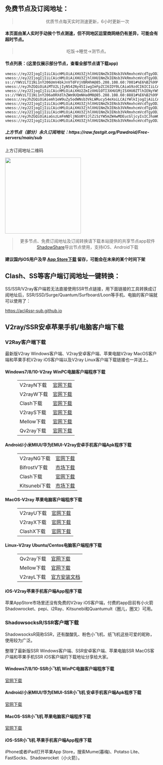 
<h2>免费节点及订阅地址：</h2>
<blockquote>
<p style="text-align: center;">优质节点每天实时测速更新，6小时更新一次</p>
</blockquote>
<h4>本页面由某人实时手动挨个节点测速，但不同地区运营商网络仍有差异，可能会有超时节点。</h4>
<blockquote>
<p style="text-align: center;">吃饭->睡觉->测节点。</p>
</blockquote>
<h4>节点列表：(这里仅展示部分节点，查看全部节点请下载app)</h4>

```trojan://C931CWacy8@204.216.214.102:44386?allowInsecure=1#%E7%BE%8E%E5%9B%BD+%E9%A9%AC%E8%90%A8%E8%AF%B8%E5%A1%9E%E5%B7%9E%E5%9F%83%E5%A1%9E%E5%85%8B%E6%96%AF%E5%8E%BF%E5%AE%89%E5%A4%9A%E5%BC%97%E9%95%87ClearBlue%E7%A7%91%E6%8A%80%E5%85%AC%E5%8F%B8
vmess://eyJ2IjogIjIiLCAicHMiOiAiXHU3ZjhlXHU1NmZkIENsb3VkRmxhcmVcdTgyODJcdTcwYjkiLCAiYWRkIjogInF1cmFuLWF1ZGlvNC54eXoiLCAicG9ydCI6ICI0NDMiLCAiaWQiOiAiOGJiZDkxZmUtYTMwYi00ZTI5LWJmYzctYzI4YTQ0YzBjYjhmIiwgImFpZCI6ICIwIiwgInNjeSI6ICJhdXRvIiwgIm5ldCI6ICJ3cyIsICJ0eXBlIjogIm5vbmUiLCAiaG9zdCI6ICJxdXJhbi1hdWRpbzQueHl6IiwgInBhdGgiOiAiL2N1cnJlbnRfdGltZSIsICJ0bHMiOiAidGxzIiwgInNuaSI6ICIifQ==
vmess://eyJ2IjogIjIiLCAicHMiOiAiXHU3ZjhlXHU1NmZkIENsb3VkRmxhcmVcdTgyODJcdTcwYjkiLCAiYWRkIjogImNmLXRvcHNwZWVkb25lLnVrIiwgInBvcnQiOiAiNDQzIiwgImlkIjogIjhiYmQ5MWZlLWEzMGItNGUyOS1iZmM3LWMyOGE0NGMwY2I4ZiIsICJhaWQiOiAiMCIsICJzY3kiOiAiYXV0byIsICJuZXQiOiAid3MiLCAidHlwZSI6ICJub25lIiwgImhvc3QiOiAiY2YtdG9wc3BlZWRvbmUudWsiLCAicGF0aCI6ICIvY3VycmVudF90aW1lIiwgInRscyI6ICJ0bHMiLCAic25pIjogIiJ9
ss://YWVzLTI1Ni1nY206UmV4bkJnVTdFVjVBRHhH@85.208.108.60:7001#%E6%B2%99%E7%89%B9%E9%98%BF%E6%8B%89%E4%BC%AF+Arabic+Computer+System+Co.
vmess://eyJhZGQiOiAiMTU2LjIyNS42Ny45IiwgImFpZCI6IDY0LCAiaG9zdCI6ICIiLCAiaWQiOiAiZDc3MzUwNTgtMWRhYy00NjE4LTk5ZmYtMGFhMDQ0MWVjMmQ3IiwgIm5ldCI6ICJ0Y3AiLCAicGF0aCI6ICIiLCAicG9ydCI6IDQ4NzE3LCAicHMiOiAiXHU1MzU3XHU5NzVlIFYyQ1JPU1MuQ09NIiwgInRscyI6ICIiLCAidHlwZSI6ICJhdXRvIiwgInNlY3VyaXR5IjogImF1dG8iLCAic2tpcC1jZXJ0LXZlcmlmeSI6IHRydWUsICJzbmkiOiAiIn0=
vmess://eyJ2IjogIjIiLCAicHMiOiAiXHU2ZmIzXHU1OTI3XHU1MjI5XHU0ZTlhIENyYW5ib3VybmUgU2Vjb25kYXJ5IENvbGxlZ2UiLCAiYWRkIjogIjIwMy4zMC4xOTEuMiIsICJwb3J0IjogIjQ0MyIsICJpZCI6ICJjNWEyZDdiOC1iZjg0LTRmOTctODU3Ny1iOWI4N2YyYmFhZjciLCAiYWlkIjogIjAiLCAic2N5IjogImF1dG8iLCAibmV0IjogIndzIiwgInR5cGUiOiAibm9uZSIsICJob3N0IjogIm9wbGcxLmNmY2RuMi54eXoiLCAicGF0aCI6ICIvQVVJS044QVUiLCAidGxzIjogInRscyIsICJzbmkiOiAiIiwgImFscG4iOiAiIn0=
ss://YWVzLTI1Ni1nY206a0RXdlhZWm9UQmNHa0M0@85.208.108.60:8881#%E6%B2%99%E7%89%B9%E9%98%BF%E6%8B%89%E4%BC%AF+Arabic+Computer+System+Co.
vmess://eyJhZGQiOiAiemh1eW9uZy5odWNsb3VkLWRucy54eXoiLCAiYWlkIjogIjAiLCAiYWxwbiI6ICIiLCAiaG9zdCI6ICJ6aHV5b25nLmh1Y2xvdWQtZG5zLnh5eiIsICJpZCI6ICI5YTE4Y2JiMS04MWQyLTQ3MjAtOWYwOS00NmVhMjc2YjZkZGIiLCAibmV0IjogIndzIiwgInBhdGgiOiAiL2h1aHVibG9nIiwgInBvcnQiOiAiNDQzIiwgInBzIjogIlx1N2Y4ZVx1NTZmZCBDbG91ZEZsYXJlXHU4MjgyXHU3MGI5IiwgInNjeSI6ICJub25lIiwgInNuaSI6ICJ6aHV5b25nLmh1Y2xvdWQtZG5zLnh5eiIsICJ0bHMiOiAidGxzIiwgInR5cGUiOiAiIiwgInYiOiAiMiJ9
vmess://eyJ2IjogIjIiLCAicHMiOiAiXHU3ZjhlXHU1NmZkIENsb3VkRmxhcmVcdTgyODJcdTcwYjkiLCAiYWRkIjogInF1cmFud2ViNDAueHl6IiwgInBvcnQiOiAiNDQzIiwgImlkIjogIjhiYmQ5MWZlLWEzMGItNGUyOS1iZmM3LWMyOGE0NGMwY2I4ZiIsICJhaWQiOiAiMCIsICJzY3kiOiAiYXV0byIsICJuZXQiOiAid3MiLCAidHlwZSI6ICJub25lIiwgImhvc3QiOiAiIiwgInBhdGgiOiAiL2N1cnJlbnRfdGltZSIsICJ0bHMiOiAidGxzIiwgInNuaSI6ICIiLCAiYWxwbiI6ICIifQ==
vmess://eyJ2IjogIjIiLCAicHMiOiAiXHU3ZjhlXHU1NmZkIENsb3VkRmxhcmVcdTgyODJcdTcwYjkiLCAiYWRkIjogInF1cmFud2ViMTcueHl6IiwgInBvcnQiOiAiNDQzIiwgImlkIjogIjhiYmQ5MWZlLWEzMGItNGUyOS1iZmM3LWMyOGE0NGMwY2I4ZiIsICJhaWQiOiAiMCIsICJzY3kiOiAiYXV0byIsICJuZXQiOiAid3MiLCAidHlwZSI6ICJub25lIiwgImhvc3QiOiAicXVyYW53ZWIxNy54eXoiLCAicGF0aCI6ICIvY3VycmVudF90aW1lIiwgInRscyI6ICJ0bHMiLCAic25pIjogIiJ9
vmess://eyJ2IjogIjIiLCAicHMiOiAiXHU3ZjhlXHU1NmZkIENsb3VkRmxhcmVcdTgyODJcdTcwYjkiLCAiYWRkIjogImZyZWVxdXJhbmJvb2sudWsiLCAicG9ydCI6ICI0NDMiLCAiaWQiOiAiOGJiZDkxZmUtYTMwYi00ZTI5LWJmYzctYzI4YTQ0YzBjYjhmIiwgImFpZCI6ICIwIiwgInNjeSI6ICJhdXRvIiwgIm5ldCI6ICJ3cyIsICJ0eXBlIjogIm5vbmUiLCAiaG9zdCI6ICJmcmVlcXVyYW5ib29rLnVrIiwgInBhdGgiOiAiL2N1cnJlbnRfdGltZSIsICJ0bHMiOiAidGxzIiwgInNuaSI6ICIifQ==
vmess://eyJhZGQiOiAiaGszLmFmNDljNGU0YzJlZi5zYW5mZW4wMDEucGljcyIsICJhaWQiOiAwLCAiaG9zdCI6ICJ3d3cubWljcm9zb2Z0LmNvbSIsICJpZCI6ICI1ODA3NWQ1Ni04OTMzLTQ4ZmUtYTA1NC0wYWI5YmNjNmJjZjAiLCAibmV0IjogIndzIiwgInBhdGgiOiAiL3poLWNuIiwgInBvcnQiOiA0NDMsICJwcyI6ICJcdTdmOGVcdTU2ZmQgXHU2MGUwXHU2NjZlSFAiLCAidGxzIjogInRscyIsICJ0eXBlIjogImF1dG8iLCAic2VjdXJpdHkiOiAiYXV0byIsICJza2lwLWNlcnQtdmVyaWZ5IjogdHJ1ZSwgInNuaSI6ICJ3d3cubWljcm9zb2Z0LmNvbSJ9
vmess://eyJ2IjogIjIiLCAicHMiOiAiXHU3ZjhlXHU1NmZkIENsb3VkRmxhcmVcdTgyODJcdTcwYjkiLCAiYWRkIjogImhvbHlxdXJhbjguc3RvcmUiLCAicG9ydCI6ICI0NDMiLCAiaWQiOiAiOGJiZDkxZmUtYTMwYi00ZTI5LWJmYzctYzI4YTQ0YzBjYjhmIiwgImFpZCI6ICIwIiwgInNjeSI6ICJhdXRvIiwgIm5ldCI6ICJ3cyIsICJ0eXBlIjogIm5vbmUiLCAiaG9zdCI6ICJob2x5cXVyYW44LnN0b3JlIiwgInBhdGgiOiAiL2N1cnJlbnRfdGltZSIsICJ0bHMiOiAidGxzIiwgInNuaSI6ICIifQ==
```
<h5>上方节点（部分）永久订阅地址：https://raw.fastgit.org/Pawdroid/Free-servers/main/sub</h5>
<p>上方订阅地址二维码</p>
<img src='https://raw.fastgit.org/Pawdroid/Free-servers/main/sub.png' width=250 height=250>
<blockquote style='text-align: center;'>更多节点、免费订阅地址及订阅转换请下载本站提供的共享节点app软件<a href='https://shadowshare.v2cross.com'>ShadowShare</a>导出节点使用，支持iOS、Android下载</blockquote>
<h4>建议国内iOS用户及早 <a href='https://apps.apple.com/cn/app/shadowshare/id1612647259'>App Store下载</a> 留存，可能会在未来的某个时间下架</h4>

<div class="nv-content-wrap entry-content">
<h2>Clash、SS等客户端订阅地址一键转换：</h2>
<p>SS/SSR/V2ray客户端若无法直接使用SSR节点链接，用下面链接的工具转换成订阅地址后，SSR/SSD/Surge/Quantum/Surfboard/Loon等手机、电脑的客户端就可以使用了：</p>
<p><a href="https://acl4ssr-sub.github.io" target="_blank" rel="noreferrer noopener nofollow">https://acl4ssr-sub.github.io</a></p>
<h2>V2ray/SSR安卓苹果手机/电脑客户端下载</h2>
<h3>V2Ray客户端下载</h3>
<p>最新版V2ray Windows客户端、V2ray安卓客户端、苹果电脑V2ray MacOS客户端和苹果手机V2ray iOS客户端以及V2ray Linux客户端下载链接也一并送上。</p>
<h4>Windows7/8/10-<strong>V2ray WinPC电脑客户端</strong>程序下载</h4>
<figure class="wp-block-table alignwide is-style-stripes"><table><tbody><tr><td>V2rayN下载</td><td><a href="https://github.com/2dust/v2rayN/releases" target="_blank" rel="noreferrer noopener">官网下载</a></td></tr><tr><td>V2rayW下载</td><td><a href="https://github.com/Cenmrev/V2RayW/releases" target="_blank" rel="noreferrer noopener">官网下载</a></td></tr><tr><td>Clash下载</td><td><a href="https://github.com/Fndroid/clash_for_windows_pkg/releases" target="_blank" rel="noreferrer noopener">官网下载</a></td></tr><tr><td>V2rayS下载</td><td><a href="https://github.com/Shinlor/V2RayS/releases" target="_blank" rel="noreferrer noopener">官网下载</a></td></tr><tr><td>Mellow下载</td><td><a href="https://github.com/mellow-io/mellow/releases" target="_blank" rel="noreferrer noopener">官网下载</a></td></tr><tr><td>Qv2ray下载</td><td><a href="https://github.com/Qv2ray/Qv2ray" target="_blank" rel="noreferrer noopener">官网下载</a></td></tr></tbody></table></figure>
<h4><strong>Android/小米MIUI/华为EMUI-V2ray安卓手机客户端</strong>Apk程序下载</h4>
<figure class="wp-block-table alignwide is-style-stripes"><table><tbody><tr><td>V2rayNG下载</td><td><a href="https://github.com/2dust/v2rayNG/releases" target="_blank" rel="noreferrer noopener">官网下载</a></td></tr><tr><td>BifrostV下载</td><td><a rel="noreferrer noopener" href="https://www.appsapk.com/downloading/latest/com.github.dawndiy.bifrostv-0.6.8.apk" target="_blank">市场下载</a></td></tr><tr><td>Clash下载</td><td><a href="https://github.com/Kr328/ClashForAndroid/releases" target="_blank" rel="noreferrer noopener">官网下载</a></td></tr><tr><td>Kitsunebi下载</td><td><a rel="noreferrer noopener" href="https://apkpure.com/kitsunebi/fun.kitsunebi.kitsunebi4android" target="_blank">市场下载</a></td></tr></tbody></table></figure>
<h4><strong>MacOS-V2ray <strong>苹果电脑</strong>客户端</strong>程序下载</h4>
<figure class="wp-block-table alignwide is-style-stripes"><table><tbody><tr><td>V2rayU下载</td><td><a href="https://github.com/yanue/V2rayU/releases" target="_blank" rel="noreferrer noopener">官网下载</a></td></tr><tr><td>V2rayX下载</td><td><a href="https://github.com/Cenmrev/V2RayX/releases" target="_blank" rel="noreferrer noopener">官网下载</a></td></tr><tr><td>ClashX下载</td><td><a href="https://github.com/yichengchen/clashX/releases" target="_blank" rel="noreferrer noopener">官网下载</a></td></tr></tbody></table></figure>
<h4><strong>Linux</strong>–<strong>V2ray Ubuntu/Centos电脑客户端</strong>程序下载</h4>
<figure class="wp-block-table alignwide is-style-stripes"><table><tbody><tr><td>Qv2ray下载</td><td><a href="https://github.com/Qv2ray/Qv2ray" target="_blank" rel="noreferrer noopener">官网下载</a></td></tr><tr><td>Mellow下载</td><td><a href="https://github.com/mellow-io/mellow/releases" target="_blank" rel="noreferrer noopener">官网下载</a></td></tr><tr><td>V2rayL下载</td><td><a rel="noreferrer noopener" href="https://github.com/jiangxufeng/v2rayL" target="_blank">官方安装文档</a></td></tr></tbody></table></figure>
<h4>iOS-<strong>V2ray苹果<strong>手机客户端</strong>App程序</strong>下载</h4>
<p>苹果AppStore市场里还没有免费的V2ray iOS客户端，付费的app目前有小火箭Shadowrocket、pepi、i2Ray、Kitsunebi和Quantumult（圈儿，圈叉）可用。</p>
<h3>ShadowsocksR/SSR客户端下载</h3>
<p>ShadowsocksR简称SSR，还有酸酸乳、粉色小飞机、纸飞机这些可爱的昵称，使用较为广泛。</p>
<p>整理了最新版SSR Windows客户端、SSR安卓客户端、苹果电脑SSR MacOS客户端和苹果手机SSR iOS客户端的下载地址分享给大家。</p>
<h4><strong>Windows7/8/10-<strong>SSR小飞机 WinPC电脑客户端</strong>程序下载</strong></h4>
<p><a rel="noreferrer noopener" href="https://github.com/shadowsocksrr/shadowsocksr-csharp/releases" target="_blank">官网下载</a></p>
<h4><strong><strong>Android/小米MIUI/华为EMUI-SSR小飞机 安卓手机客户端</strong>Apk程序下载</strong></h4>
<p><a rel="noreferrer noopener" href="https://github.com/shadowsocksrr/shadowsocksr-android/releases" target="_blank">官网下载</a></p>
<h4><strong><strong>MacOS-SSR小飞机 苹果电脑客户端</strong>程序下载</strong></h4>
<p><a href="https://github.com/qinyuhang/ShadowsocksX-NG-R/releases" target="_blank" rel="noreferrer noopener">官网下载</a></p>
<h4><strong>iOS-<strong>SSR小飞机 苹果手机客户端App程序</strong></strong>下载</h4>
<p>iPhone或者iPad打开苹果App Store，搜索Mume(暮梅)、Potatso Lite、FastSocks、Shadowrocket（小火箭）。</p>
